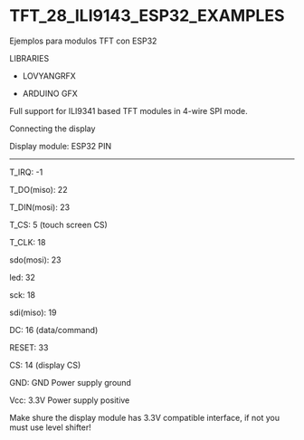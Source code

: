 # TFT_28_ILI9143_ESP32_EXAMPLES
Ejemplos para modulos TFT con ESP32

LIBRARIES

- LOVYANGRFX

- ARDUINO GFX


Full support for ILI9341 based TFT modules in 4-wire SPI mode. 

Connecting the display

Display module: ESP32 PIN 
--------------- ---------
T_IRQ:          -1

T_DO(miso):     22

T_DIN(mosi):    23

T_CS:            5 (touch screen CS)

T_CLK:          18

sdo(mosi):      23

led:            32

sck:            18

sdi(miso):      19

DC:             16 (data/command)

RESET:          33

CS:             14 (display CS)

GND:	          GND	Power supply ground

Vcc:            3.3V	Power supply positive

Make shure the display module has 3.3V compatible interface, if not you must use level shifter!

